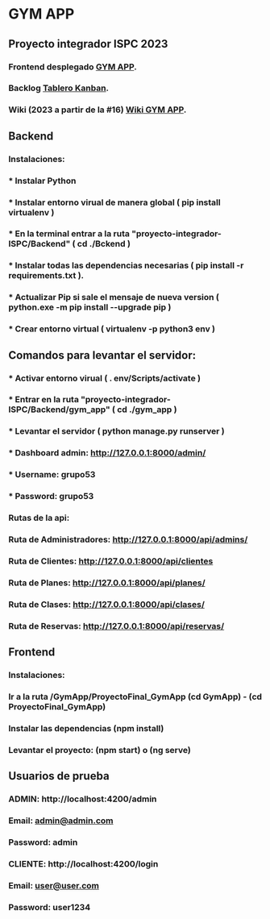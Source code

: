 # GYM APP

## Proyecto integrador ISPC 2023

### Frontend desplegado [GYM APP](https://gym-app.pulpol.com.ar/).
### Backlog [Tablero Kanban](https://github.com/users/PulpoI/projects/4/views/1).
### Wiki (2023 a partir de la #16) [Wiki GYM APP](https://github.com/PulpoI/proyecto-integrador-ISPC/wiki).

## Backend 
### Instalaciones:
### * Instalar Python
### * Instalar entorno virual de manera global ( pip install virtualenv )
### * En la terminal entrar a la ruta "proyecto-integrador-ISPC/Backend" ( cd ./Bckend )
### * Instalar todas las dependencias necesarias ( pip install -r requirements.txt ). 
### * Actualizar Pip si sale el mensaje de nueva version ( python.exe -m pip install --upgrade pip )
### * Crear entorno virtual ( virtualenv -p python3 env )

## Comandos para levantar el servidor: 
### * Activar entorno virual ( . env/Scripts/activate )
### * Entrar en la ruta "proyecto-integrador-ISPC/Backend/gym_app" ( cd ./gym_app )
### * Levantar el servidor ( python manage.py runserver )

### * Dashboard admin: http://127.0.0.1:8000/admin/ 
### * Username: grupo53 
### * Password: grupo53

### Rutas de la api:
### Ruta de Administradores: http://127.0.0.1:8000/api/admins/
### Ruta de Clientes: http://127.0.0.1:8000/api/clientes
### Ruta de Planes: http://127.0.0.1:8000/api/planes/
### Ruta de Clases: http://127.0.0.1:8000/api/clases/
### Ruta de Reservas: http://127.0.0.1:8000/api/reservas/

## Frontend 
### Instalaciones: 
### Ir a la ruta /GymApp/ProyectoFinal_GymApp (cd GymApp) - (cd ProyectoFinal_GymApp)
### Instalar las dependencias (npm install)

### Levantar el proyecto: (npm start) o (ng serve)


## Usuarios de prueba 
### ADMIN: http://localhost:4200/admin 
### Email: admin@admin.com 
### Password: admin

### CLIENTE: http://localhost:4200/login
### Email: user@user.com 
### Password: user1234
